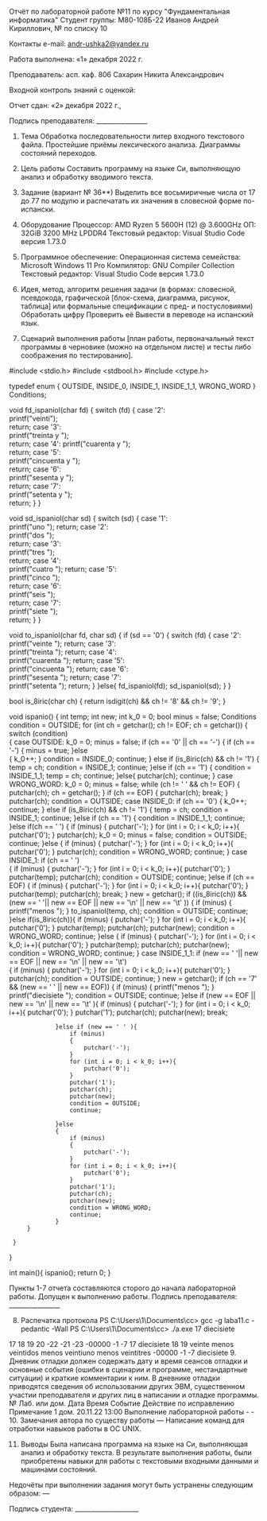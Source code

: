 Отчёт по лабораторной работе №11 по курсу "Фундаментальная информатика"
Студент группы: М80-108Б-22 Иванов Андрей Кириллович, № по списку 10

Контакты e-mail: andr-ushka2@yandex.ru

Работа выполнена: «1» декабря 2022 г.

Преподаватель: асп. каф. 806 Сахарин Никита Александрович

Входной контроль знаний с оценкой:

Отчет сдан: «2» декабря 2022 г., 

Подпись преподавателя: ________________

1. Тема
Обработка последовательности литер входного текстового файла. Простейшие приёмы лексического анализа. Диаграммы состояний переходов.

2. Цель работы
Составить программу на языке Си, выполняющую анализ и обработку вводимого текста.

3. Задание (вариант № 36**)
Выделить все восьмиричные числа от 17 до 77 по модулю и распечатать их значения в словесной форме по-испански.

4. Оборудование
Процессор: AMD Ryzen 5 5600H (12) @ 3.600GHz
ОП: 32GiB 3200 MHz LPDDR4
Текстовый редактор: Visual Studio Code версия 1.73.0

5. Программное обеспечение:
Операционная система семейства: Microsoft Windows 11 Pro
Компилятор: GNU Compiler Collection
Текстовый редактор: Visual Studio Code версия 1.73.0

6. Идея, метод, алгоритм решения задачи (в формах: словесной, псевдокода, графической [блок-схема, диаграмма, рисунок, таблица] или формальные спецификации с пред- и постусловиями)
Обработать цифру
Проверить её
Вывести в переводе на испанский язык.


7. Сценарий выполнения работы [план работы, первоначальный текст программы в черновике (можно на отдельном листе) и тесты либо соображения по тестированию].

 #include <stdio.h> 
 #include <stdbool.h> 
 #include <ctype.h> 
  
 typedef enum 
 { 
     OUTSIDE, 
     INSIDE_0, 
     INSIDE_1, 
     INSIDE_1_1, 
     WRONG_WORD 
 } Conditions; 
  
  
 void fd_ispaniol(char fd) 
 { 
     switch (fd) 
     { 
         case '2':  
             printf("veinti");  
             return; 
         case '3':   
             printf("treinta y ");  
             return; 
         case '4': 
             printf("cuarenta y ");  
             return; 
         case '5':  
             printf("cincuenta y ");  
             return; 
         case '6':  
             printf("sesenta y ");  
             return; 
         case '7':  
             printf("setenta y ");  
             return; 
     } 
 } 
  
 void sd_ispaniol(char sd) 
 { 
     switch (sd) 
     { 
         case '1':  
             printf("uno "); 
             return; 
         case '2':  
             printf("dos ");  
             return; 
         case '3':  
             printf("tres ");  
             return; 
         case '4':  
             printf("cuatro "); 
              return; 
         case '5':  
             printf("cinco ");  
             return; 
         case '6':  
             printf("seis ");  
             return; 
         case '7':  
             printf("siete ");  
             return; 
     } 
 } 
  
 void to_ispaniol(char fd, char sd) 
 { 
     if (sd == '0') 
     { 
         switch (fd) 
         { 
             case '2':  
                 printf("veinte "); 
                 return; 
             case '3':  
                 printf("treinta "); 
                 return; 
             case '4':  
                 printf("cuarenta "); 
                 return; 
             case '5':  
                 printf("cincuenta "); 
                 return; 
             case '6':  
                 printf("sesenta "); 
                 return; 
             case '7':  
                 printf("setenta "); 
                 return; 
         } 
     }else{ 
         fd_ispaniol(fd); 
         sd_ispaniol(sd); 
     } 
 } 
  
  
 bool is_8iric(char ch) 
 { 
     return isdigit(ch) && ch != '8' && ch != '9'; 
 } 
  
 void ispanio() 
 { 
     int temp; 
     int new; 
     int k_0 = 0; 
     bool minus = false; 
     Conditions condition = OUTSIDE; 
     for (int ch = getchar(); ch != EOF; ch = getchar()) 
     { 
         switch (condition)  
         { 
             case OUTSIDE: 
                 k_0 = 0; 
                 minus = false; 
                 if (ch == '0' || ch == '-') 
                 { 
                     if (ch == '-') 
                     { 
                         minus = true; 
                     }else  
                     { 
                         k_0++; 
                     } 
                     condition = INSIDE_0; 
                     continue; 
                 } else if  (is_8iric(ch) && ch != '1') 
                 { 
                     temp = ch; 
                     condition = INSIDE_1; 
                     continue; 
                 }else if  (ch == '1') 
                 { 
                     condition = INSIDE_1_1; 
                     temp = ch; 
                     continue; 
                 }else{ 
                     putchar(ch); 
                     continue; 
                 } 
             case WRONG_WORD: 
                 k_0 = 0; 
                 minus = false; 
                 while (ch != ' ' && ch != EOF) 
                 { 
                     putchar(ch); 
                     ch = getchar(); 
                 } 
                 if (ch == EOF) 
                 { 
                     putchar(ch); 
                     break; 
                 } 
                 putchar(ch); 
                 condition = OUTSIDE; 
             case INSIDE_0: 
                 if (ch == '0') 
                 { 
                     k_0++; 
                     continue; 
                 } else if  (is_8iric(ch) && ch != '1') 
                 { 
                     temp = ch; 
                     condition = INSIDE_1; 
                     continue; 
                 }else if  (ch == '1') 
                 { 
                     condition = INSIDE_1_1; 
                     continue; 
                 }else if(ch == ' ') 
                 { 
                     if (minus) 
                     { 
                         putchar('-'); 
                     } 
                     for (int i = 0; i < k_0; i++){ 
                         putchar('0'); 
                     } 
                     putchar(ch); 
                     k_0 = 0; 
                     minus = false; 
                     condition = OUTSIDE; 
                     continue; 
                 }else 
                 { 
                     if (minus) 
                     { 
                         putchar('-'); 
                     } 
                     for (int i = 0; i < k_0; i++){ 
                         putchar('0'); 
                     } 
                     putchar(ch); 
                     condition = WRONG_WORD; 
                     continue; 
                 } 
             case INSIDE_1: 
                 if (ch == ' ')  
                 { 
                     if (minus) 
                     { 
                         putchar('-'); 
                     } 
                     for (int i = 0; i < k_0; i++){ 
                         putchar('0'); 
                     } 
                     putchar(temp); 
                     putchar(ch); 
                     condition = OUTSIDE; 
                     continue; 
                 }else if (ch == EOF) 
                 { 
                     if (minus) 
                     { 
                         putchar('-'); 
                     } 
                     for (int i = 0; i < k_0; i++){ 
                         putchar('0'); 
                     } 
                     putchar(temp); 
                     putchar(ch); 
                     break; 
                 } 
                 new = getchar(); 
                 if ((is_8iric(ch)) && (new == ' '|| new == EOF || new == '\n' || new == '\t' )) 
                 { 
                     if (minus) 
                     { 
                         printf("menos "); 
                     } 
                     to_ispaniol(temp, ch); 
                     condition = OUTSIDE; 
                     continue; 
                 }else if(is_8iric(ch)){ 
                     if (minus) 
                     { 
                         putchar('-'); 
                     } 
                     for (int i = 0; i < k_0; i++){ 
                         putchar('0'); 
                     } 
                     putchar(temp); 
                     putchar(ch); 
                     putchar(new); 
                     condition = WRONG_WORD; 
                     continue; 
                 }else { 
                     if (minus) 
                     { 
                         putchar('-'); 
                     } 
                     for (int i = 0; i < k_0; i++){ 
                         putchar('0'); 
                     } 
                     putchar(temp); 
                     putchar(ch); 
                     putchar(new); 
                     condition = WRONG_WORD; 
                     continue; 
                 } 
             case INSIDE_1_1: 
                 if (new == ' '|| new == EOF || new == '\n' || new == '\t')  
                 { 
                     if (minus) 
                     { 
                         putchar('-'); 
                     } 
                     for (int i = 0; i < k_0; i++){ 
                         putchar('0'); 
                     } 
                     putchar(ch); 
                     condition = OUTSIDE; 
                     continue; 
                 } 
                 new = getchar(); 
                 if (ch == '7' && (new == ' ' || new == EOF)) 
                 { 
                     if (minus) 
                     { 
                         printf("menos "); 
                     } 
                     printf("diecisiete "); 
                     condition = OUTSIDE; 
                     continue; 
                 }else if (new == EOF || new == '\n' || new == '\t' ){ 
                     if (minus) 
                     { 
                         putchar('-'); 
                     } 
                     for (int i = 0; i < k_0; i++){ 
                         putchar('0'); 
                     } 
                     putchar('1'); 
                     putchar(ch); 
                     putchar(new); 
                     break; 
  
                 }else if (new == ' ' ){ 
                     if (minus) 
                     { 
                         putchar('-'); 
                     } 
                     for (int i = 0; i < k_0; i++){ 
                         putchar('0'); 
                     } 
                     putchar('1'); 
                     putchar(ch); 
                     putchar(new); 
                     condition = OUTSIDE; 
                     continue; 
  
                 }else 
                 { 
                     if (minus) 
                     { 
                         putchar('-'); 
                     } 
                     for (int i = 0; i < k_0; i++){ 
                         putchar('0'); 
                     } 
                     putchar('1'); 
                     putchar(ch); 
                     putchar(new); 
                     condition = WRONG_WORD; 
                     continue; 
                 } 
         } 
  
     } 
  
 } 
  
 int main(){ 
     ispanio(); 
     return 0; 
 } 
  
  
Пункты 1-7 отчета составляются сторого до начала лабораторной работы. Допущен к выполнению работы.
Подпись преподавателя: ________________

8. Распечатка протокола
PS C:\Users\1\Documents\cc> gcc -g laba11.c -pedantic -Wall
PS C:\Users\1\Documents\cc> ./a.exe
17
diecisiete 

17 18 19 20 -22 -21 -23 -00000 -1 -7 17
diecisiete 18 19  veinte menos veintidos menos veintiuno menos veintitres -00000 -1 -7  diecisiete 
9. Дневник отладки должен содержать дату и время сеансов отладки и основные события (ошибки в сценарии и программе, нестандартные ситуации) и краткие комментарии к ним. В дневнике отладки приводятся сведения об использовании других ЭВМ, существенном участии преподавателя и других лиц в написании и отладке программы.
№	Лаб. или дом.	Дата	Время	Событие	Действие по исправлению	Примечание
1	дом.	20.11.22	13:00	Выполнение лабораторной работы	-	-
10. Замечания автора по существу работы — Написание команд для отработки навыков работы в ОС UNIX.

11. Выводы
Была написана программа на языке на Си, выполняющая анализ и обработку текста. В результате выполнения работы, были приобретены навыки для работы с текстовыми входными данными и машинами состояний.

Недочёты при выполнении задания могут быть устранены следующим образом: —

Подпись студента: ____________________